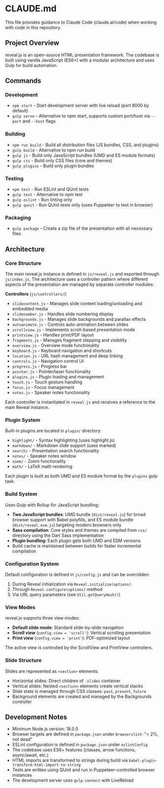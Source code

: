 # CLAUDE.md

This file provides guidance to Claude Code (claude.ai/code) when working with code in this repository.

## Project Overview

reveal.js is an open-source HTML presentation framework. The codebase is built using vanilla JavaScript (ES6+) with a modular architecture and uses Gulp for build automation.

## Commands

### Development
- `npm start` - Start development server with live reload (port 8000 by default)
- `gulp serve` - Alternative to npm start, supports custom port/host via `--port` and `--host` flags

### Building
- `npm run build` - Build all distribution files (JS bundles, CSS, and plugins)
- `gulp build` - Alternative to npm run build
- `gulp js` - Build only JavaScript bundles (UMD and ES module formats)
- `gulp css` - Build only CSS files (core and themes)
- `gulp plugins` - Build only plugin bundles

### Testing
- `npm test` - Run ESLint and QUnit tests
- `gulp test` - Alternative to npm test
- `gulp eslint` - Run linting only
- `gulp qunit` - Run QUnit tests only (uses Puppeteer to test in browser)

### Packaging
- `gulp package` - Create a zip file of the presentation with all necessary files

## Architecture

### Core Structure

The main reveal.js instance is defined in `js/reveal.js` and exported through `js/index.js`. The architecture uses a controller pattern where different aspects of the presentation are managed by separate controller modules:

**Controllers** (`js/controllers/`):
- `slidecontent.js` - Manages slide content loading/unloading and embedded media
- `slidenumber.js` - Handles slide numbering display
- `backgrounds.js` - Manages slide backgrounds and parallax effects
- `autoanimate.js` - Controls auto-animation between slides
- `scrollview.js` - Implements scroll-based presentation mode
- `printview.js` - Handles print/PDF layout
- `fragments.js` - Manages fragment stepping and visibility
- `overview.js` - Overview mode functionality
- `keyboard.js` - Keyboard navigation and shortcuts
- `location.js` - URL hash management and deep linking
- `controls.js` - Navigation control UI
- `progress.js` - Progress bar
- `pointer.js` - Pointer/laser functionality
- `plugins.js` - Plugin loading and management
- `touch.js` - Touch gesture handling
- `focus.js` - Focus management
- `notes.js` - Speaker notes functionality

Each controller is instantiated in `reveal.js` and receives a reference to the main Reveal instance.

### Plugin System

Built-in plugins are located in `plugin/` directory:
- `highlight/` - Syntax highlighting (uses highlight.js)
- `markdown/` - Markdown slide support (uses marked)
- `search/` - Presentation search functionality
- `notes/` - Speaker notes window
- `zoom/` - Zoom functionality
- `math/` - LaTeX math rendering

Each plugin is built as both UMD and ES module format by the `plugins` gulp task.

### Build System

Uses Gulp with Rollup for JavaScript bundling:
- **Two JavaScript bundles**: UMD bundle (`dist/reveal.js`) for broad browser support with Babel polyfills, and ES module bundle (`dist/reveal.esm.js`) targeting modern browsers only
- **Sass compilation**: Core styles and themes are compiled from `css/` directory using the Dart Sass implementation
- **Plugin bundling**: Each plugin gets both UMD and ESM versions
- Build cache is maintained between builds for faster incremental compilation

### Configuration System

Default configuration is defined in `js/config.js` and can be overridden:
1. During Reveal initialization via `Reveal.initialize(options)`
2. Through `Reveal.configure(options)` method
3. Via URL query parameters (see `Util.getQueryHash()`)

### View Modes

reveal.js supports three view modes:
- **Default slide mode**: Standard slide-by-slide navigation
- **Scroll view** (`config.view = 'scroll'`): Vertical scrolling presentation
- **Print view** (`config.view = 'print'`): PDF-optimized layout

The active view is controlled by the ScrollView and PrintView controllers.

### Slide Structure

Slides are represented as `<section>` elements:
- Horizontal slides: Direct children of `.slides` container
- Vertical slides: Nested `<section>` elements create vertical stacks
- Slide state is managed through CSS classes: `past`, `present`, `future`
- Background elements are created and managed by the Backgrounds controller

## Development Notes

- Minimum Node.js version: 18.0.0
- Browser targets are defined in `package.json` under `browserslist`: "> 2%, not dead"
- ESLint configuration is defined in `package.json` under `eslintConfig`
- The codebase uses ES6+ features (classes, arrow functions, async/await, etc.)
- HTML imports are transformed to strings during build via `babel-plugin-transform-html-import-to-string`
- Tests are written using QUnit and run in Puppeteer-controlled browser instances
- The development server uses `gulp-connect` with LiveReload
